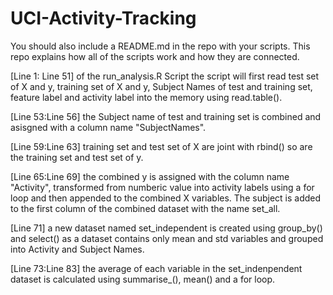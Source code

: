 # UCI-Activity-Tracking

 You should also include a README.md in the repo with your scripts. This repo explains how all of the scripts work and how they are connected.
 
 [Line 1: Line 51] of the run_analysis.R Script the script will first read test set of X and y, training set of X and y, Subject Names of test and training set, feature label and activity label into the memory using read.table().

[Line 53:Line 56] the Subject name of test and training set is combined and asisgned with a column name "SubjectNames".

[Line 59:Line 63] training set and test set of X are joint with rbind() so are the training set and test set of y.

[Line 65:Line 69] the combined y is assigned with the column name "Activity", transformed from numberic value into activity labels using a for loop and then appended to the combined X variables. The subject is added to the first column of the combined dataset with the name set_all.

[Line 71] a new dataset named set_independent is created using group_by() and select() as a dataset contains only mean and std variables and grouped into Activity and Subject Names.

[Line 73:Line 83] the average of each variable in the set_indenpendent dataset is calculated using summarise_(), mean() and a for loop.
